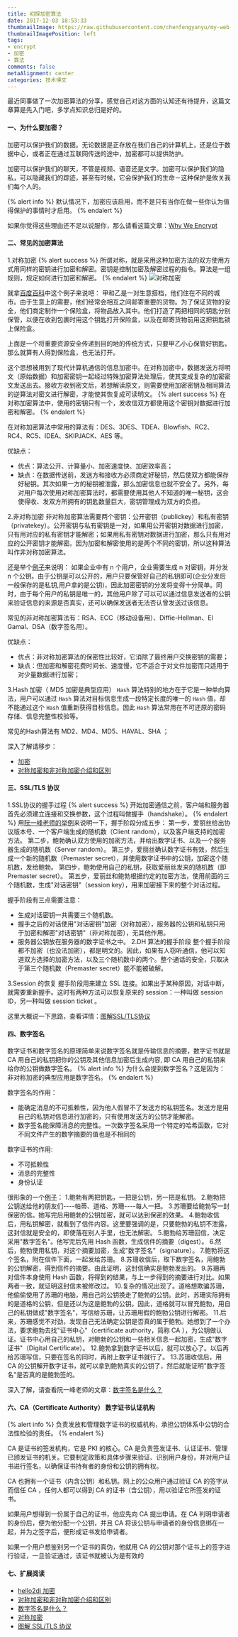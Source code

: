 ```yaml
---
title: 初探加密算法
date: 2017-12-03 18:53:33
thumbnailImage: https://raw.githubusercontent.com/chenfengyanyu/my-web-accumulation/master/images/pwd.png
thumbnailImagePosition: left
tags: 
- encrypt
- 加密
- 算法
comments: false
metaAlignment: center
categories: 技术博文 
---
```

最近同事做了一次加密算法的分享，感觉自己对这方面的认知还有待提升，这篇文章算是先入门吧，多学点知识总归是好的。
<!-- more -->
#### 一、为什么要加密？
加密可以保护我们的数据。无论数据是正存放在我们自己的计算机上，还是位于数据中心，或者正在通过互联网传送的途中，加密都可以提供防护。

加密可以保护我们的聊天，不管是视频、语音还是文字。加密可以保护我们的隐私，可以隐藏我们的踪迹，甚至有时候，它会保护我们的生命－这种保护是攸关我们每个人的。

{% alert info %}
默认情况下，加密应该启用，而不是只有当你在做一些你认为值得保护的事情时才启用。
{% endalert %}

如果你觉得这些理由还不足以说服你，那么请看这篇文章：[Why We Encrypt](https://www.schneier.com/blog/archives/2015/06/why_we_encrypt.html)

#### 二、常见的加密算法
1.对称加密
{% alert success %}
所谓对称，就是采用这种加密方法的双方使用方式用同样的密钥进行加密和解密。密钥是控制加密及解密过程的指令。算法是一组规则，规定如何进行加密和解密。
{% endalert %}
![对称加密](http://7xvi3w.com1.z0.glb.clouddn.com/encrtption1.png)

就拿[百度百科](https://baike.baidu.com/item/对称加密/2152944?fr=aladdin)中这个例子来说吧：
甲和乙是一对生意搭档，他们住在不同的城市。由于生意上的需要，他们经常会相互之间邮寄重要的货物。为了保证货物的安全，他们商定制作一个保险盒，将物品放入其中。他们打造了两把相同的钥匙分别保管，以便在收到包裹时用这个钥匙打开保险盒，以及在邮寄货物前用这把钥匙锁上保险盒。

上面是一个将重要资源安全传递到目的地的传统方式，只要甲乙小心保管好钥匙，那么就算有人得到保险盒，也无法打开。

这个思想被用到了现代计算机通信的信息加密中。在对称加密中，数据发送方将明文（原始数据）和加密密钥一起经过特殊加密算法处理后，使其变成复杂的加密密文发送出去。接收方收到密文后，若想解读原文，则需要使用加密密钥及相同算法的逆算法对密文进行解密，才能使其恢复成可读明文。
{% alert success %}
在对称加密算法中，使用的密钥只有一个，发收信双方都使用这个密钥对数据进行加密和解密。
{% endalert %}

在对称加密算法中常用的算法有：DES、3DES、TDEA、Blowfish、RC2、RC4、RC5、IDEA、SKIPJACK、AES 等。

优缺点：
- 优点：算法公开、计算量小、加密速度快、加密效率高；
- 缺点：在数据传送前，发送方和接收方必须商定好秘钥，然后使双方都能保存好秘钥。其次如果一方的秘钥被泄露，那么加密信息也就不安全了。另外，每对用户每次使用对称加密算法时，都需要使用其他人不知道的唯一秘钥，这会使得收、发双方所拥有的钥匙数量巨大，密钥管理成为双方的负担。

2.非对称加密
非对称加密算法需要两个密钥：公开密钥（publickey）和私有密钥（privatekey）。公开密钥与私有密钥是一对，如果用公开密钥对数据进行加密，只有用对应的私有密钥才能解密；如果用私有密钥对数据进行加密，那么只有用对应的公开密钥才能解密。因为加密和解密使用的是两个不同的密钥，所以这种算法叫作非对称加密算法。

还是举个[例子](http://blog.csdn.net/cscrazybing/article/details/47111099)来说明：
如果企业中有 n 个用户，企业需要生成 n 对密钥，并分发 n 个公钥。由于公钥是可以公开的，用户只要保管好自己的私钥即可(企业分发后一般保存的是私钥,用户拿的是公钥)，因此加密密钥的分发将变得十分简单。同时，由于每个用户的私钥是唯一的，其他用户除了可以可以通过信息发送者的公钥来验证信息的来源是否真实，还可以确保发送者无法否认曾发送过该信息。

常见的非对称加密算法有：RSA、ECC（移动设备用）、Diffie-Hellman、El Gamal、DSA（数字签名用）。

优缺点：
- 优点：非对称加密算法的保密性比较好，它消除了最终用户交换密钥的需要；
- 缺点：但加密和解密花费时间长、速度慢，它不适合于对文件加密而只适用于对少量数据进行加密；

3.Hash 加密（ MD5 加密是典型应用）
`Hash` 算法特别的地方在于它是一种单向算法，用户可以通过 `Hash` 算法对目标信息生成一段特定长度的唯一的 `Hash` 值，却不能通过这个 `Hash` 值重新获得目标信息。因此 `Hash` 算法常用在不可还原的密码存储、信息完整性校验等。

常见的Hash算法有 MD2、MD4、MD5、HAVAL、SHA ；

深入了解请移步：
- [加密](https://github.com/hello2dj/blog/blob/master/加密.md)
- [对称加密和非对称加密介绍和区别](http://blog.csdn.net/cscrazybing/article/details/47111099)

#### 三、SSL/TLS 协议
1.SSL协议的握手过程
{% alert success %}
开始加密通信之前，客户端和服务器首先必须建立连接和交换参数，这个过程叫做握手（handshake）。
{% endalert %}
用[阮一峰老师的举例](http://www.ruanyifeng.com/blog/2014/09/illustration-ssl.html)来说明一下，握手阶段分成五步：
第一步，爱丽丝给出协议版本号、一个客户端生成的随机数（Client random），以及客户端支持的加密方法。
第二步，鲍勃确认双方使用的加密方法，并给出数字证书、以及一个服务器生成的随机数（Server random）。
第三步，爱丽丝确认数字证书有效，然后生成一个新的随机数（Premaster secret），并使用数字证书中的公钥，加密这个随机数，发给鲍勃。
第四步，鲍勃使用自己的私钥，获取爱丽丝发来的随机数（即Premaster secret）。
第五步，爱丽丝和鲍勃根据约定的加密方法，使用前面的三个随机数，生成"对话密钥"（session key），用来加密接下来的整个对话过程。

握手阶段有三点需要注意：
- 生成对话密钥一共需要三个随机数。
- 握手之后的对话使用"对话密钥"加密（对称加密），服务器的公钥和私钥只用于加密和解密"对话密钥"（非对称加密），无其他作用。
- 服务器公钥放在服务器的数字证书之中。
2.DH 算法的握手阶段
整个握手阶段都不加密（也没法加密），都是明文的。因此，如果有人窃听通信，他可以知道双方选择的加密方法，以及三个随机数中的两个。整个通话的安全，只取决于第三个随机数（Premaster secret）能不能被破解。

3.Session 的恢复
握手阶段用来建立 SSL 连接。如果出于某种原因，对话中断，就需要重新握手。这时有两种方法可以恢复原来的 session：一种叫做 session ID，另一种叫做 session ticket 。

这里大概说一下思路，查看详情：[图解SSL/TLS协议](http://www.ruanyifeng.com/blog/2014/09/illustration-ssl.html)

#### 四、数字签名
数字证书和数字签名的原理简单来说数字签名就是传输信息的摘要，数字证书就是 CA 用自己的私钥把你的公钥及其他信息加密后生成内容, 即 CA 用自己的私钥来给你的公钥做数字签名。
{% alert info %}
为什么会提到数字签名？这是因为：非对称加密的典型应用是数字签名。
{% endalert %}

数字签名的作用：
- 能确定消息的不可抵赖性，因为他人假冒不了发送方的私钥签名。发送方是用自己的私钥对信息进行加密的，只有使用发送方的公钥才能解密。
- 数字签名能保障消息的完整性。一次数字签名采用一个特定的哈希函数，它对不同文件产生的数字摘要的值也是不相同的

数字证书的作用:
- 不可抵赖性
- 消息的完整性
- 身份认证

很形象的一个[例子](http://www.ruanyifeng.com/blog/2011/08/what_is_a_digital_signature.html)：
1.鲍勃有两把钥匙，一把是公钥，另一把是私钥。
2.鲍勃把公钥送给他的朋友们----帕蒂、道格、苏珊----每人一把。
3.苏珊要给鲍勃写一封保密的信。她写完后用鲍勃的公钥加密，就可以达到保密的效果。
4.鲍勃收信后，用私钥解密，就看到了信件内容。这里要强调的是，只要鲍勃的私钥不泄露，这封信就是安全的，即使落在别人手里，也无法解密。
5.鲍勃给苏珊回信，决定采用"数字签名"。他写完后先用 Hash 函数，生成信件的摘要（digest）。
6.然后，鲍勃使用私钥，对这个摘要加密，生成"数字签名"（signature）。
7.鲍勃将这个签名，附在信件下面，一起发给苏珊。
8.苏珊收信后，取下数字签名，用鲍勃的公钥解密，得到信件的摘要。由此证明，这封信确实是鲍勃发出的。
9.苏珊再对信件本身使用 Hash 函数，将得到的结果，与上一步得到的摘要进行对比。如果两者一致，就证明这封信未被修改过。
10.复杂的情况出现了。道格想欺骗苏珊，他偷偷使用了苏珊的电脑，用自己的公钥换走了鲍勃的公钥。此时，苏珊实际拥有的是道格的公钥，但是还以为这是鲍勃的公钥。因此，道格就可以冒充鲍勃，用自己的私钥做成"数字签名"，写信给苏珊，让苏珊用假的鲍勃公钥进行解密。
11.后来，苏珊感觉不对劲，发现自己无法确定公钥是否真的属于鲍勃。她想到了一个办法，要求鲍勃去找"证书中心"（certificate authority，简称 CA ），为公钥做认证。证书中心用自己的私钥，对鲍勃的公钥和一些相关信息一起加密，生成"数字证书"（Digital Certificate）。
12.鲍勃拿到数字证书以后，就可以放心了。以后再给苏珊写信，只要在签名的同时，再附上数字证书就行了。
13.苏珊收信后，用 CA 的公钥解开数字证书，就可以拿到鲍勃真实的公钥了，然后就能证明"数字签名"是否真的是鲍勃签的。

深入了解，请查看阮一峰老师的文章：[数字签名是什么？](http://www.ruanyifeng.com/blog/2011/08/what_is_a_digital_signature.html)


#### 六、CA（Certificate Authority） 数字证书认证机构
{% alert info %}
负责发放和管理数字证书的权威机构，承担公钥体系中公钥的合法性检验的责任。
{% endalert %}

CA 是证书的签发机构，它是 PKI 的核心。CA 是负责签发证书、认证证书、管理已颁发证书的机关。它要制定政策和具体步骤来验证、识别用户身份，并对用户证书进行签名，以确保证书持有者的身份和公钥的拥有权。

CA 也拥有一个证书（内含公钥）和私钥。网上的公众用户通过验证 CA 的签字从而信任 CA ，任何人都可以得到 CA 的证书（含公钥），用以验证它所签发的证书。

如果用户想得到一份属于自己的证书，他应先向 CA 提出申请。在 CA 判明申请者的身份后，便为他分配一个公钥，并且 CA 将该公钥与申请者的身份信息绑在一起，并为之签字后，便形成证书发给申请者。

如果一个用户想鉴别另一个证书的真伪，他就用 CA 的公钥对那个证书上的签字进行验证，一旦验证通过，该证书就被认为是有效的

#### 七、扩展阅读
- [hello2dj 加密](https://github.com/hello2dj/blog/blob/master/加密.md)
- [对称加密和非对称加密介绍和区别](http://blog.csdn.net/cscrazybing/article/details/47111099)
- [数字签名是什么？](http://www.ruanyifeng.com/blog/2011/08/what_is_a_digital_signature.html)
- [对称加密](https://baike.baidu.com/item/对称加密/2152944?fr=aladdin)
- [图解 SSL/TLS 协议](http://www.ruanyifeng.com/blog/2014/09/illustration-ssl.html)




